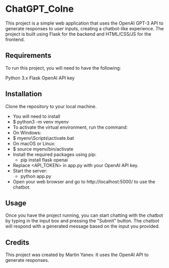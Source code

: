 # ChatGPT_Colne


This project is a simple web application that uses the OpenAI GPT-3 API to generate responses to user inputs, creating a chatbot-like experience. The project is built using Flask for the backend and HTML/CSS/JS for the frontend.

## Requirements

To run this project, you will need to have the following:

Python 3.x
Flask
OpenAI API key

## Installation

Clone the repository to your local machine.


* You will need to install
 * $ python3 -m venv myenv
* To activate the virtual environment, run the command:
 * On Windows:
 * $ myenv\Scripts\activate.bat
 * On macOS or Linux:
 * $ source myenv/bin/activate
* Install the required packages using pip:
  * pip install flask openai
* Replace <API_TOKEN> in app.py with your OpenAI API key.
* Start the server:
  * python app.py
* Open your web browser and go to http://localhost:5000/ to use the chatbot.



## Usage

Once you have the project running, you can start chatting with the chatbot by typing in the input box and pressing the "Submit" button. The chatbot will respond with a generated message based on the input you provided.

## Credits

This project was created by Martin Yanev. It uses the OpenAI API to generate responses.

